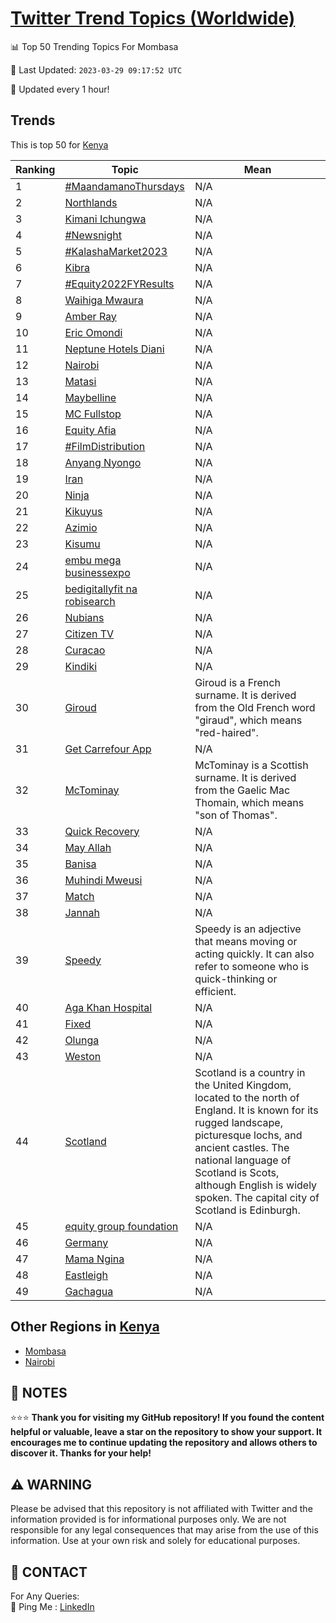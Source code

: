 [Twitter Trend Topics (Worldwide)](https://github.com/ErcinDedeoglu/Twitter-Trend-Topics)
==========


📊 Top 50 Trending Topics For Mombasa

📆 Last Updated: `2023-03-29 09:17:52 UTC`

🔧 Updated every 1 hour!


## Trends

This is top 50 for [Kenya](</Kenya>)

| Ranking | Topic | Mean |
| ------- | ------------ | ------------ |
| 1 | [#MaandamanoThursdays](http://twitter.com/search?q=%23MaandamanoThursdays) | N/A |
| 2 | [Northlands](http://twitter.com/search?q=Northlands) | N/A |
| 3 | [Kimani Ichungwa](http://twitter.com/search?q=Kimani+Ichungwa) | N/A |
| 4 | [#Newsnight](http://twitter.com/search?q=%23Newsnight) | N/A |
| 5 | [#KalashaMarket2023](http://twitter.com/search?q=%23KalashaMarket2023) | N/A |
| 6 | [Kibra](http://twitter.com/search?q=Kibra) | N/A |
| 7 | [#Equity2022FYResults](http://twitter.com/search?q=%23Equity2022FYResults) | N/A |
| 8 | [Waihiga Mwaura](http://twitter.com/search?q=Waihiga+Mwaura) | N/A |
| 9 | [Amber Ray](http://twitter.com/search?q=Amber+Ray) | N/A |
| 10 | [Eric Omondi](http://twitter.com/search?q=Eric+Omondi) | N/A |
| 11 | [Neptune Hotels Diani](http://twitter.com/search?q=Neptune+Hotels+Diani) | N/A |
| 12 | [Nairobi](http://twitter.com/search?q=Nairobi) | N/A |
| 13 | [Matasi](http://twitter.com/search?q=Matasi) | N/A |
| 14 | [Maybelline](http://twitter.com/search?q=Maybelline) | N/A |
| 15 | [MC Fullstop](http://twitter.com/search?q=MC+Fullstop) | N/A |
| 16 | [Equity Afia](http://twitter.com/search?q=Equity+Afia) | N/A |
| 17 | [#FilmDistribution](http://twitter.com/search?q=%23FilmDistribution) | N/A |
| 18 | [Anyang Nyongo](http://twitter.com/search?q=Anyang+Nyongo) | N/A |
| 19 | [Iran](http://twitter.com/search?q=Iran) | N/A |
| 20 | [Ninja](http://twitter.com/search?q=Ninja) | N/A |
| 21 | [Kikuyus](http://twitter.com/search?q=Kikuyus) | N/A |
| 22 | [Azimio](http://twitter.com/search?q=Azimio) | N/A |
| 23 | [Kisumu](http://twitter.com/search?q=Kisumu) | N/A |
| 24 | [embu mega businessexpo](http://twitter.com/search?q=embu+mega+businessexpo) | N/A |
| 25 | [bedigitallyfit na robisearch](http://twitter.com/search?q=bedigitallyfit+na+robisearch) | N/A |
| 26 | [Nubians](http://twitter.com/search?q=Nubians) | N/A |
| 27 | [Citizen TV](http://twitter.com/search?q=Citizen+TV) | N/A |
| 28 | [Curacao](http://twitter.com/search?q=Curacao) | N/A |
| 29 | [Kindiki](http://twitter.com/search?q=Kindiki) | N/A |
| 30 | [Giroud](http://twitter.com/search?q=Giroud) | Giroud is a French surname. It is derived from the Old French word "giraud", which means "red-haired". |
| 31 | [Get Carrefour App](http://twitter.com/search?q=Get+Carrefour+App) | N/A |
| 32 | [McTominay](http://twitter.com/search?q=McTominay) | McTominay is a Scottish surname. It is derived from the Gaelic Mac Thomain, which means "son of Thomas". |
| 33 | [Quick Recovery](http://twitter.com/search?q=Quick+Recovery) | N/A |
| 34 | [May Allah](http://twitter.com/search?q=May+Allah) | N/A |
| 35 | [Banisa](http://twitter.com/search?q=Banisa) | N/A |
| 36 | [Muhindi Mweusi](http://twitter.com/search?q=Muhindi+Mweusi) | N/A |
| 37 | [Match](http://twitter.com/search?q=Match) | N/A |
| 38 | [Jannah](http://twitter.com/search?q=Jannah) | N/A |
| 39 | [Speedy](http://twitter.com/search?q=Speedy) | Speedy is an adjective that means moving or acting quickly. It can also refer to someone who is quick-thinking or efficient. |
| 40 | [Aga Khan Hospital](http://twitter.com/search?q=Aga+Khan+Hospital) | N/A |
| 41 | [Fixed](http://twitter.com/search?q=Fixed) | N/A |
| 42 | [Olunga](http://twitter.com/search?q=Olunga) | N/A |
| 43 | [Weston](http://twitter.com/search?q=Weston) | N/A |
| 44 | [Scotland](http://twitter.com/search?q=Scotland) | Scotland is a country in the United Kingdom, located to the north of England. It is known for its rugged landscape, picturesque lochs, and ancient castles. The national language of Scotland is Scots, although English is widely spoken. The capital city of Scotland is Edinburgh. |
| 45 | [equity group foundation](http://twitter.com/search?q=equity+group+foundation) | N/A |
| 46 | [Germany](http://twitter.com/search?q=Germany) | N/A |
| 47 | [Mama Ngina](http://twitter.com/search?q=Mama+Ngina) | N/A |
| 48 | [Eastleigh](http://twitter.com/search?q=Eastleigh) | N/A |
| 49 | [Gachagua](http://twitter.com/search?q=Gachagua) | N/A |



## Other Regions in [Kenya](</Kenya>)

* [Mombasa](</Kenya/Mombasa.md>)
* [Nairobi](</Kenya/Nairobi.md>)



## 📝 NOTES

⭐⭐⭐ **Thank you for visiting my GitHub repository! If you found the content helpful or valuable, leave a star on the repository to show your support. It encourages me to continue updating the repository and allows others to discover it. Thanks for your help!**


## ⚠️ WARNING

Please be advised that this repository is not affiliated with Twitter and the information provided is for informational purposes only. We are not responsible for any legal consequences that may arise from the use of this information. Use at your own risk and solely for educational purposes.


## 📨 CONTACT

 For Any Queries:  
            🏓 Ping Me : [LinkedIn](https://www.linkedin.com/in/ercindedeoglu/)
